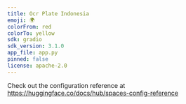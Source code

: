 ```yaml
---
title: Ocr Plate Indonesia
emoji: 🌍
colorFrom: red
colorTo: yellow
sdk: gradio
sdk_version: 3.1.0
app_file: app.py
pinned: false
license: apache-2.0
---
```


Check out the configuration reference at https://huggingface.co/docs/hub/spaces-config-reference
